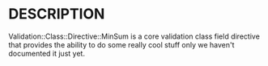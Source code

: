 # DESCRIPTION

Validation::Class::Directive::MinSum is a core validation class field directive
that provides the ability to do some really cool stuff only we haven't
documented it just yet.
